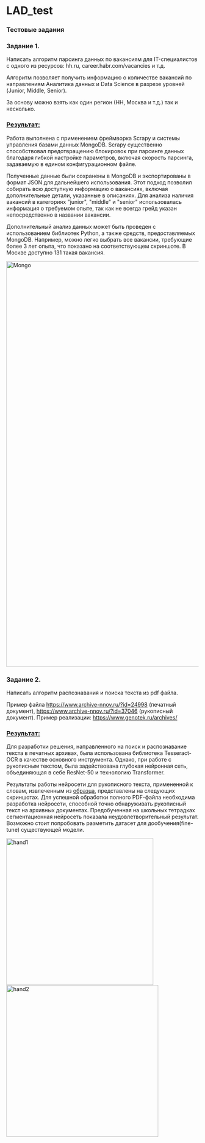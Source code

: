 # LAD_test
### Тестовые задания

### Задание 1.
Написать алгоритм парсинга данных по вакансиям для IT-специалистов с одного из ресурсов: hh.ru, career.habr.com/vacancies и т.д.

Алгоритм позволяет получить информацию о количестве вакансий по направлениям Аналитика данных и Data Science в разрезе уровней (Junior, Middle, Senior). 

За основу можно взять как один регион (НН, Москва и т.д.)  так и несколько.

### [Результат:](https://github.com/danilabdullin/LAD_test/tree/main/Parser)


Работа выполнена с применением фреймворка Scrapy и системы управления базами данных MongoDB. Scrapy существенно способствовал предотвращению блокировок при парсинге данных благодаря гибкой настройке параметров, включая скорость парсинга, задаваемую в едином конфигурационном файле.

Полученные данные были сохранены в MongoDB и экспортированы в формат JSON для дальнейшего использования. Этот подход позволил собирать всю доступную информацию о вакансиях, включая дополнительные детали, указанные в описаниях. Для анализа наличия вакансий в категориях "junior", "middle" и "senior" использовалась информация о требуемом опыте, так как не всегда грейд указан непосредственно в названии вакансии.

Дополнительный анализ данных может быть проведен с использованием библиотек Python, а также средств, предоставляемых MongoDB. Например, можно легко выбрать все вакансии, требующие более 3 лет опыта, что показано на соответствующем скриншоте. В Москве доступно 131 такая вакансия.


<img width="1064" alt="Mongo" src="https://github.com/danilabdullin/LAD_test/assets/66716757/c44a8306-0811-432f-933f-84b8667ff545">


### Задание 2. 
Написать алгоритм распознавания и поиска текста из pdf файла.

Пример файла https://www.archive-nnov.ru/?id=24998 (печатный документ), https://www.archive-nnov.ru/?id=37046 (рукописный документ).
Пример реализации: https://www.genotek.ru/archives/ 

### [Результат:](https://github.com/danilabdullin/LAD_test/tree/main/OCR)

Для разработки решения, направленного на поиск и распознавание текста в печатных архивах, была использована библиотека Tesseract-OCR в качестве основного инструмента. Однако, при работе с рукописным текстом, была задействована глубокая нейронная сеть, объединяющая в себе ResNet-50 и технологию Transformer.

Результаты работы нейросети для рукописного текста, примененной к словам, извлеченным из [образца](https://www.archive-nnov.ru/?id=37046), представлены на следующих скриншотах. Для успешной обработки полного PDF-файла необходима разработка нейросети, способной точно обнаруживать рукописный текст на архивных документах. Предобученная на школьных тетрадках сегментационная нейросеть показала неудовлетворительный результат. Возможно стоит попробовать разметить датасет для дообучения(fine-tune) существующей модели. 

<img width="385" alt="hand1" src="https://github.com/danilabdullin/LAD_test/assets/66716757/9b541e4e-a638-4161-adf4-1cbfb9b011ff">

<img width="398" alt="hand2" src="https://github.com/danilabdullin/LAD_test/assets/66716757/e0a139aa-4d12-4c59-8af4-256f289f7d7d">
